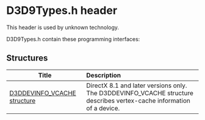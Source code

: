 # D3D9Types.h header


This header is used by unknown technology.

D3D9Types.h contain these programming interfaces:


## Structures

| Title   | Description   |
| ---- |:---- |
| [D3DDEVINFO_VCACHE structure](ns-d3d9types--d3ddevinfo-vcache.md) | DirectX 8.1 and later versions only. The D3DDEVINFO_VCACHE structure describes vertex-cache information of a device. |
